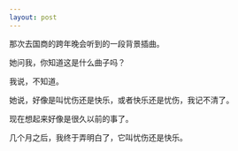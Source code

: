 ```yaml
---
layout: post
---
```


那次去国商的跨年晚会听到的一段背景插曲。

她问我，你知道这是什么曲子吗？

我说，不知道。

她说，好像是叫忧伤还是快乐，或者快乐还是忧伤，我记不清了。

现在想起来好像是很久以前的事了。

几个月之后，我终于弄明白了，它叫忧伤还是快乐。